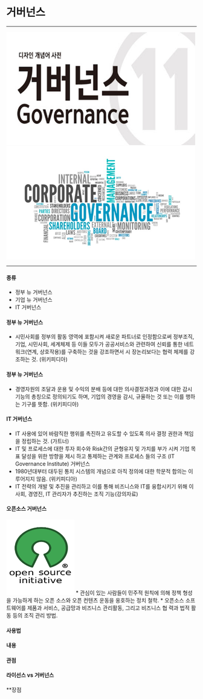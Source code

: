 # 거버넌스
---
<img src = Governance.jpg height=300 width=500> 
<img src = Governance2.png height=300 width=500>


---  


#### 종류
* 정부 뉴 거버넌스  
* 기업 뉴 거버넌스  
* IT 거버넌스  

#### 정부 뉴 거버넌스
* 시민사회를 정부의 활동 영역에 포함시켜 새로운 파트너로 인정함으로써 정부조직, 기업, 시민사회, 세계체제 등 이들 모두가 공공서비스와 관련하여 신뢰를 통한 네트워크(연계, 상호작용)를 구축하는 것을 강조하면서 시 장논리보다는 협력 체제를 강조하는 것. (위키피디아)

#### 정부 뉴 거버넌스
* 경영자원의 조달과 운용 및 수익의 분배 등에 대한 의사결정과정과 이에 대한 감시기능의 총칭으로 정의되기도 하며, 기업의 경영을 감시, 규율하는 것 또는 이를 행하는 기구를 뜻함. (위키피디아)

#### IT 거버넌스
* IT 사용에 있어 바람직한 행위를 촉진하고 유도할 수 있도록 의사 결정 권한과 책임을 정립하는 것. (가트너)  
* IT 및 프로세스에 대한 투자 회수와 Risk간의 균형유지 및 가치를 부가 시켜 기업 목표 달성을 위한 방향을 제시 하고 통제하는 관계와 프로세스 들의 구조 (IT Governance Institute) 거버넌스  
* 1980년대부터 대두된 통치 시스템의 개념으로 아직 정의에 대한 학문적 합의는 이루어지지 않음. (위키피디아)  
* IT 전략의 개발 및 추진을 관리하고 이를 통해 비즈니스와 IT를 융합시키기 위해 이사회, 경영진, IT 관리자가 추진하는 조직 기능(강의자료)  

#### 오픈소스 거버넌스
<img src = opensource.png height = 200 width = 180>  
* 관심이 있는 사람들이 민주적 원칙에 의해 정책 형성을 가능하게 하는 오픈 소스와 오픈 컨텐츠 운동을 옹호하는 정치 철학.  
* 오픈소스 소프트웨어를 제품과 서비스, 공급망과 비즈니스 관리활동, 그리고 비즈니스 협 력과 법적 활동 등의 조직 관리 방법.  

#### 사용법

#### 내용

#### 관점

#### 라이선스 vs 거버넌스

**장점
